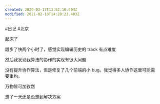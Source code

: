 ```yaml
---
created: 2020-03-17T13:52:16.804Z
modified: 2021-02-10T14:20:23.403Z
---
```

#日记 #北京 

<!-- @timer "date":"Fri Jan 17 2020 08:19:03 GMT+0800 (CST)" -->

起床了

<!-- @timer "date":"Fri Jan 17 2020 11:12:14 GMT+0800 (CST)","duration":"about 3 hours" -->

踱步了快两个小时了，感觉实现编辑历史的 track 有点难度

<!-- @timer "date":"Fri Jan 17 2020 13:16:14 GMT+0800 (CST)","duration":"about 2 hours" -->

然后我发现我算法的协作的实现有很大问题

<!-- @timer "date":"Fri Jan 17 2020 16:41:59 GMT+0800 (CST)","duration":"about 3 hours" -->

没有提升协作算法，但是修复了几个前端的小 bug。我觉得多人协作这里可能需要重构。

<!-- @timer "date":"Fri Jan 17 2020 19:22:27 GMT+0800 (CST)","duration":"about 3 hours" -->

万物皆可加孜然

<!-- @timer "date":"Fri Jan 17 2020 21:33:08 GMT+0800 (CST)","duration":"about 2 hours" -->

想了一天还是没想到解决方案
